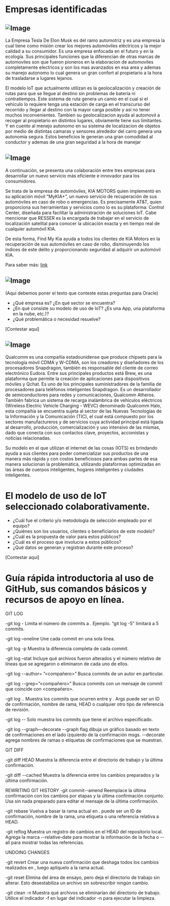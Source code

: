 # Empresas identificadas 

## ![Image](https://github.com/E3-Semana-Tec/ReporteAvances/blob/master/Imagenes/tesla-logo-text-png-7_opt.png)


La Empresa Tesla De Elon Musk es del ramo automotriz y es una empresa la cual tiene como misión crear los mejores automóviles eléctricos y la mejor calidad a su consumidor. Es una empresa enfocada en el futuro y en la ecología. Sus principales funciones que la diferencian de otras marcas de automoviles son que fueron pioneros en la elaboracion de automoviles completamente electricos y son los mas avanzados en esa area y ademas su manejo autonomo lo cual genera un gran confort al propietario a la hora de trasladarse a lugares lejanos.

El modelo IoT que actualmente utilizan es la geolocalización y creación de rutas para que se llegue al destino sin problemas de batería ni contratiempos. Este sistema de ruta genera un camio en el cual si el vehículo lo requiere tenga una estación de carga en el transcurso del recorrido y llegar al destino con la mayor carga posible y así no tener muchos inconvenientes. Tambien su geolocalizacion ayuda al automovil a recoger al propietario en distintos lugares, obviamente tiene sus limitantes. Y en cuento al menejo autonomo en su sistema de localizacion de objetos por medio de distintas camaras y sensores alrededor del carro genera una autonomia segura. Estos beneficios le generan una gran comodidad al conductor y ademas de una gran seguridad a la hora de manejar 



## ![Image](https://github.com/E3-Semana-Tec/ReporteAvances/blob/master/Imagenes/att-logo1_opt.png)


A continuación, se presenta una colaboración entre tres empresas para desarrollar un nuevo servicio más eficiente e innovador para los consumidores. 

Se trata de la empresa de automóviles, KIA MOTORS quien implementó en su aplicación móvil “MyKIA+”, un nuevo servicio de recuperación de sus automóviles en caso de robo o emergencias. Es precisamente AT&T, quien proporciona sus herramientas y servicios como lo es su plataforma: Control Center, diseñada para facilitar la administración de soluciones IoT. Cabe mencionar que RESSER es la encargada de trabajar en el servicio de localización satelital para conocer la ubicación exacta y en tiempo real de cualquier automóvil KIA.

De esta forma, Find My Kia ayuda a todos los clientes de KIA Motors en la recuperación de sus automóviles en caso de robo, disminuyendo los índices de este delito y proporcionando seguridad al adquirir un automóvil KIA. 

Para saber más: [link](https://www.att.com.mx/newsroom/noticia/att-conecta-el-nuevo-desarrollo-de-kia-motors)


## ![Image](https://github.com/E3-Semana-Tec/ReporteAvances/blob/master/Imagenes/1280px-Oracle_logo_opt.png)
(Aqui debemos poner el texto que conteste estas preguntas para Oracle)
- ¿Qué empresa es? ¿En qué sector se encuentra?
- ¿En qué consiste su modelo de uso de IoT? ¿Es una App, una plataforma en la nube, etc.)?
- ¿Qué problemática o necesidad resuelve?

[Contestar aquí]

## ![Image](https://github.com/E3-Semana-Tec/ReporteAvances/blob/master/Imagenes/qualcomlogo.png)


Qualcomm es una compañía estadounidense que produce chipsets para la tecnología móvil CDMA y W-CDMA, son los creadores y diseñadores de los procesadores Snapdragon, también es responsable del cliente de correo electrónico Eudora. Entre sus principales productos está Brew, es una plataforma que permite la creación de aplicaciones para dispositivos móviles y Qchat. Es uno de los principales suministradores de la familia de procesadores para teléfonos inteligentes Snapdragon. Es un desarrollador de semiconductores para redes y comunicaciones, Qualcomm Atheros. También fabrica un sistema de recarga inalámbrica de vehículos eléctricos (Wireless Electric Vehicle Charging - WEVC) denominado Qualcomm Halo, esta compañía se encuentra sujeta al sector de las Nuevas Tecnologías de la Información y la Comunicación (TIC), el cual está compuesto por los sectores manufactureros y de servicios cuya actividad principal está ligada al desarrollo, producción, comercialización y uso intensivo de las mismas, dado que conecta con sus contactos clave, proyectos, accionistas y noticias relacionadas. 

Su modelo en el que utilizan el internet de las cosas (IOTS) es brindando ayuda a sus clientes para poder comercializar sus productos de una manera más rápida y con costos beneficiosos para ambas partes de esa manera solucionan la problemática, utilizando plataformas optimizadas en las áreas de cuerpos inteligentes, hogares inteligentes y ciudades inteligentes.


# El modelo de uso de IoT seleccionado colaborativamente.
- ¿Cuál fue el criterio y/o metodología de selección empleado por el equipo?
- ¿Quiénes son los usuarios, clientes o beneficiarios de este modelo?
- ¿Cuál es la propuesta de valor para estos públicos?
- ¿Cuál es el proceso que involucra a estos públicos?
- ¿Qué datos se generan y registran durante este proceso?

[Contestar aquí]

# Guía rápida introductoria al uso de GitHub, sus comandos básicos y recursos de apoyo en línea. 

GIT LOG

-git log -<limite>
Limita el número de commits a <limite>. Ejemplo.  “git log -5” limitará a 5 commits.
  
-git log –oneline
Une cada commit en una sola línea.

-git log -p
Muestra la diferencia completa de cada commit.

-git log –stat
Incluye qué archivos fueron alterados y el número relativo de líneas que se agregaron o eliminaron de cada uno de ellos.

-git log --author= ”<compañero>”
Busca commits de un autor en particular.

-git log --grep=”<compañero>”
Busca commits con un mensaje de commit que coincide con <compañero>.

-git log <desde>..<hasta>
Muestra los commits que ocurren entre <desde> y <hasta>. Args puede ser un ID de confirmación, nombre de rama, HEAD o cualquier otro tipo de referencia de revisión.
  
-git log --<archivo>
Solo muestra los commits que tiene el archivo especificado.
  
-git log --graph—decorate
--graph flag dibuja un gráfico basado en texto de confirmaciones en el lado izquierdo de la confirmación msgs. --decorate agrega nombres de ramas o etiquetas de confirmaciones que se muestran.

GIT DIFF

-git diff HEAD 
Muestra la diferencia entre el directorio de trabajo y la última confirmación.

-git diff --cached 
Muestra la diferencia entre los cambios preparados y la última confirmación.

REWRITING GIT HISTORY
-git commit--amend
Reemplace la última confirmación con los cambios por etapas y la última confirmación conjunto. Usa sin nada preparado para editar el mensaje de la última confirmación.

-git rebase <base>
Vuelva a basar la rama actual en <base>. <base> puede ser un ID de confirmación, nombre de la rama, una etiqueta o una referencia relativa a HEAD.

-git reflog 
Muestra un registro de cambios en el HEAD del repositorio local. Agrega la marca --relative-date para mostrar la información de la fecha o --all para mostrar todas las referencias.

UNDOING CHANGES

-git revert <commit>
Crear una nueva confirmación que deshaga todos los cambios realizados en <commit>, luego aplíquelo a la rama actual.
  
-git reset <file> 
Elimina <file> del área de ensayo, pero deja el directorio de trabajo sin alterar. Esto desestabiliza un archivo sin sobrescribir ningún cambio.
  
-git clean -n 
Muestra qué archivos se eliminarían del directorio de trabajo. Utilice el indicador -f en lugar del indicador -n para ejecutar la limpieza.

